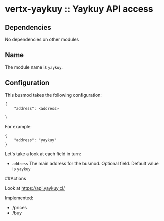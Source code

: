 # vertx-yaykuy :: Yaykuy API access

## Dependencies

No dependencies on other modules

## Name

The module name is `yaykuy`.

## Configuration

This busmod takes the following configuration:

    {
        "address": <address>
        
    }
    
For example:

    {
        "address": "yaykuy"
    }        
    
Let's take a look at each field in turn:

* `address` The main address for the busmod. Optional field. Default value is `yaykuy`

##Actions

Look at https://api.yaykuy.cl/

Implemented:
 
 * /prices
 * /buy
 
